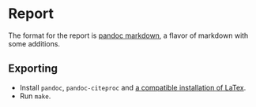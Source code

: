 # Report

The format for the report is [pandoc markdown](https://pandoc.org/MANUAL), a
flavor of markdown with some additions.

## Exporting

* Install `pandoc`, `pandoc-citeproc` and [a compatible installation of
  LaTex](https://pandoc.org/MANUAL#option--pdf-engine).
* Run `make`.
